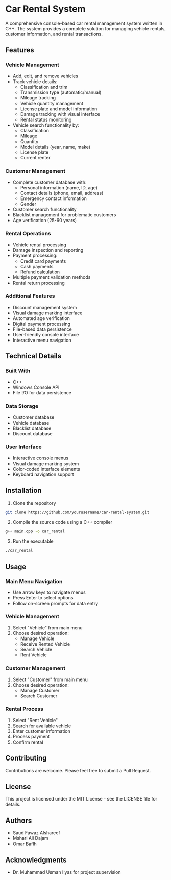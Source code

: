 # Car Rental System

A comprehensive console-based car rental management system written in C++. The system provides a complete solution for managing vehicle rentals, customer information, and rental transactions.

## Features

### Vehicle Management
- Add, edit, and remove vehicles
- Track vehicle details:
  - Classification and trim
  - Transmission type (automatic/manual)
  - Mileage tracking
  - Vehicle quantity management
  - License plate and model information
  - Damage tracking with visual interface
  - Rental status monitoring
- Vehicle search functionality by:
  - Classification
  - Mileage
  - Quantity
  - Model details (year, name, make)
  - License plate
  - Current renter

### Customer Management
- Complete customer database with:
  - Personal information (name, ID, age)
  - Contact details (phone, email, address)
  - Emergency contact information
  - Gender
- Customer search functionality
- Blacklist management for problematic customers
- Age verification (25-60 years)

### Rental Operations
- Vehicle rental processing
- Damage inspection and reporting
- Payment processing:
  - Credit card payments
  - Cash payments
  - Refund calculation
- Multiple payment validation methods
- Rental return processing

### Additional Features
- Discount management system
- Visual damage marking interface
- Automated age verification
- Digital payment processing
- File-based data persistence
- User-friendly console interface
- Interactive menu navigation

## Technical Details

### Built With
- C++
- Windows Console API
- File I/O for data persistence

### Data Storage
- Customer database
- Vehicle database
- Blacklist database
- Discount database

### User Interface
- Interactive console menus
- Visual damage marking system
- Color-coded interface elements
- Keyboard navigation support

## Installation

1. Clone the repository
```bash
git clone https://github.com/yourusername/car-rental-system.git
```

2. Compile the source code using a C++ compiler
```bash
g++ main.cpp -o car_rental
```

3. Run the executable
```bash
./car_rental
```

## Usage

### Main Menu Navigation
- Use arrow keys to navigate menus
- Press Enter to select options
- Follow on-screen prompts for data entry

### Vehicle Management
1. Select "Vehicle" from main menu
2. Choose desired operation:
   - Manage Vehicle
   - Receive Rented Vehicle
   - Search Vehicle
   - Rent Vehicle

### Customer Management
1. Select "Customer" from main menu
2. Choose desired operation:
   - Manage Customer
   - Search Customer

### Rental Process
1. Select "Rent Vehicle"
2. Search for available vehicle
3. Enter customer information
4. Process payment
5. Confirm rental

## Contributing
Contributions are welcome. Please feel free to submit a Pull Request.

## License
This project is licensed under the MIT License - see the LICENSE file for details.

## Authors
- Saud Fawaz Alshareef
- Mshari Ali Dajam
- Omar Baflh

## Acknowledgments
- Dr. Muhammad Usman Ilyas for project supervision
